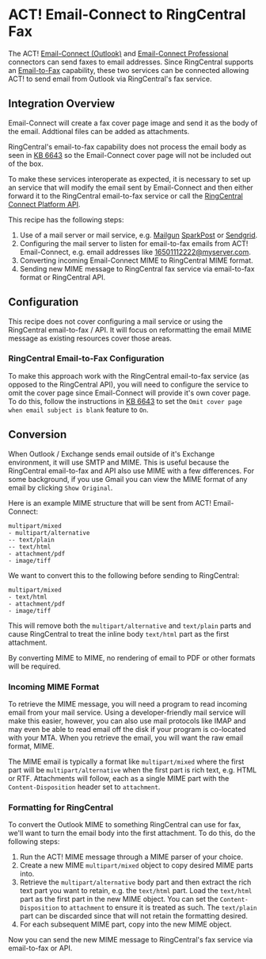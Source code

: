 # ACT! Email-Connect to RingCentral Fax

The ACT! [Email-Connect (Outlook)](http://www.actaddons.com/addons/email_connect.asp) and [Email-Connect Professional](http://www.actaddons.com/addons/email_connect_professional.asp) connectors can send faxes to email addresses. Since RingCentral supports an [Email-to-Fax](http://success.ringcentral.com/articles/en_US/RC_Knowledge_Article/6643) capability, these two services can be connected allowing ACT! to send email from Outlook via RingCentral's fax service.

## Integration Overview

Email-Connect will create a fax cover page image and send it as the body of the email. Addtional files can be added as attachments.

RingCentral's email-to-fax capability does not process the email body as seen in [KB 6643](http://success.ringcentral.com/articles/en_US/RC_Knowledge_Article/6643) so the Email-Connect cover page will not be included out of the box.

To make these services interoperate as expected, it is necessary to set up an service that will modify the email sent by Email-Connect and then either forward it to the RingCentral email-to-fax service or call the [RingCentral Connect Platform API](https://developers.ringcentral.com).

This recipe has the following steps:

1. Use of a mail server or mail service, e.g. [Mailgun](https://www.mailgun.com/) [SparkPost](https://www.sparkpost.com/) or [Sendgrid](https://sendgrid.com/).
2. Configuring the mail server to listen for email-to-fax emails from ACT! Email-Connect, e.g. email addresses like 16501112222@myserver.com.
3. Converting incoming Email-Connect MIME to RingCentral MIME format.
4. Sending new MIME message to RingCentral fax service via email-to-fax format or RingCentral API.

## Configuration

This recipe does not cover configuring a mail service or using the RingCentral email-to-fax / API. It will focus on reformatting the email MIME message as existing resources cover those areas.

### RingCentral Email-to-Fax Configuration

To make this approach work with the RingCentral email-to-fax service (as opposed to the RingCentral API), you will need to configure the service to omit the cover page since Email-Connect will provide it's own cover page. To do this, follow the instructions in [KB 6643](http://success.ringcentral.com/articles/en_US/RC_Knowledge_Article/6643) to set the `Omit cover page when email subject is blank` feature to `On`.

## Conversion

When Outlook / Exchange sends email outside of it's Exchange environment, it will use SMTP and MIME. This is useful because the RingCentral email-to-fax and API also use MIME with a few differences. For some background, if you use Gmail you can view the MIME format of any email by clicking `Show Original`.

Here is an example MIME structure that will be sent from ACT! Email-Connect:

```
multipart/mixed
- multipart/alternative
-- text/plain
-- text/html
- attachment/pdf
- image/tiff
```

We want to convert this to the following before sending to RingCentral:

```
multipart/mixed
- text/html
- attachment/pdf
- image/tiff
```

This will remove both the `multipart/alternative` and `text/plain` parts and cause RingCentral to treat the inline body `text/html` part as the first attachment.

By converting MIME to MIME, no rendering of email to PDF or other formats will be required.

### Incoming MIME Format

To retrieve the MIME message, you will need a program to read incoming email from your mail service. Using a developer-friendly mail service will make this easier, however, you can also use mail protocols like IMAP and may even be able to read email off the disk if your program is co-located with your MTA. When you retrieve the email, you will want the raw email format, MIME.

The MIME email is typically a format like `multipart/mixed` where the first part will be `multipart/alternative` when the first part is rich text, e.g. HTML or RTF. Attachments will follow, each as a single MIME part with the `Content-Disposition` header set to `attachment`.

### Formatting for RingCentral

To convert the Outlook MIME to something RingCentral can use for fax, we'll want to turn the email body into the first attachment. To do this, do the following steps:

1. Run the ACT! MIME message through a MIME parser of your choice.
2. Create a new MIME `multipart/mixed` object to copy desired MIME parts into.
3. Retrieve the `multipart/alternative` body part and then extract the rich text part you want to retain, e.g. the `text/html` part. Load the `text/html` part as the first part in the new MIME object. You can set the `Content-Disposition` to `attachment` to ensure it is treated as such. The `text/plain` part can be discarded since that will not retain the formatting desired.
4. For each subsequent MIME part, copy into the new MIME object.

Now you can send the new MIME message to RingCentral's fax service via email-to-fax or API.

